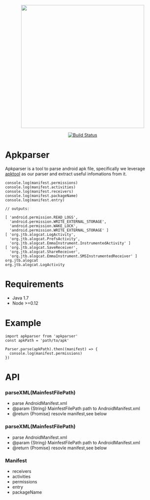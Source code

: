 <p align="center"><a href="http://mclspace.com" target="_blank"><img width="400" src="http://7pun7p.com1.z0.glb.clouddn.com/image/nata-banner.png"></a></p>
<p align="center">
    <a href="https://travis-ci.org/open-nata/apkparser/branches"><img src="https://img.shields.io/travis/open-nata/apkparser.svg" alt="Build Status"></a>
</p>


Apkparser
=========
Apkparser is a tool to parse android apk file, specifically we leverage [apktool](https://ibotpeaches.github.io/Apktool/) as our parser and extract useful infomations from it.

```
console.log(manifest.permissions)
console.log(manifest.activities)
console.log(manifest.receivers)
console.log(manifest.packageName)
console.log(manifest.entry)

// outputs:

[ 'android.permission.READ_LOGS',
  'android.permission.WRITE_EXTERNAL_STORAGE',
  'android.permission.WAKE_LOCK',
  'android.permission.WRITE_EXTERNAL_STORAGE' ]
[ 'org.jtb.alogcat.LogActivity',
  'org.jtb.alogcat.PrefsActivity',
  'org.jtb.alogcat.EmmaInstrument.InstrumentedActivity' ]
[ 'org.jtb.alogcat.SaveReceiver',
  'org.jtb.alogcat.ShareReceiver',
  'org.jtb.alogcat.EmmaInstrument.SMSInstrumentedReceiver' ]
org.jtb.alogcat
org.jtb.alogcat.LogActivity
```

# Requirements
- Java 1.7
- Node >=0.12

# Example 
```
import apkparser from 'apkparser'
const apkPath = 'path/to/apk'

Parser.parse(apkPath).then((manifest) => {
  console.log(manifest.permissions)
})

```

# API
### parseXML(MainfestFilePath) 
 * parse AndroidManifest.xml
 * @param  {String} MainfestFilePath path to AndroidManifest.xml
 * @return {Promise} resovle manifest,see below

### parseXML(MainfestFilePath)
 * parse AndroidManifest.xml
 * @param  {String} MainfestFilePath path to AndroidManifest.xml
 * @return {Promise} resovle manifest,see below

### Manifest
- receivers
- activities
- permissions
- entry
- packageName
